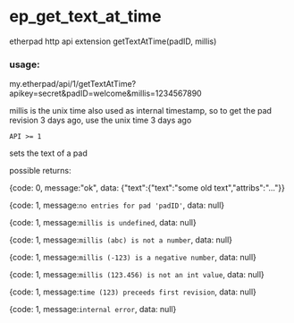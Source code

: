 # ep_get_text_at_time
etherpad http api extension getTextAtTime(padID, millis)

### usage:
my.etherpad/api/1/getTextAtTime?apikey=secret&padID=welcome&millis=1234567890

millis is the unix time also used as internal timestamp,
so to get the pad revision 3 days ago, use the unix time 3 days ago

    API >= 1

sets the text of a pad

possible returns:

{code: 0, message:"ok", data: {"text":{"text":"some old text","attribs":"..."}}

{code: 1, message:`no entries for pad 'padID'`,           data: null}

{code: 1, message:`millis is undefined`,                  data: null}

{code: 1, message:`millis (abc) is not a number`,         data: null}

{code: 1, message:`millis (-123) is a negative number`,   data: null}

{code: 1, message:`millis (123.456) is not an int value`, data: null}

{code: 1, message:`time (123) preceeds first revision`,   data: null}

{code: 1, message:`internal error`,                       data: null}
